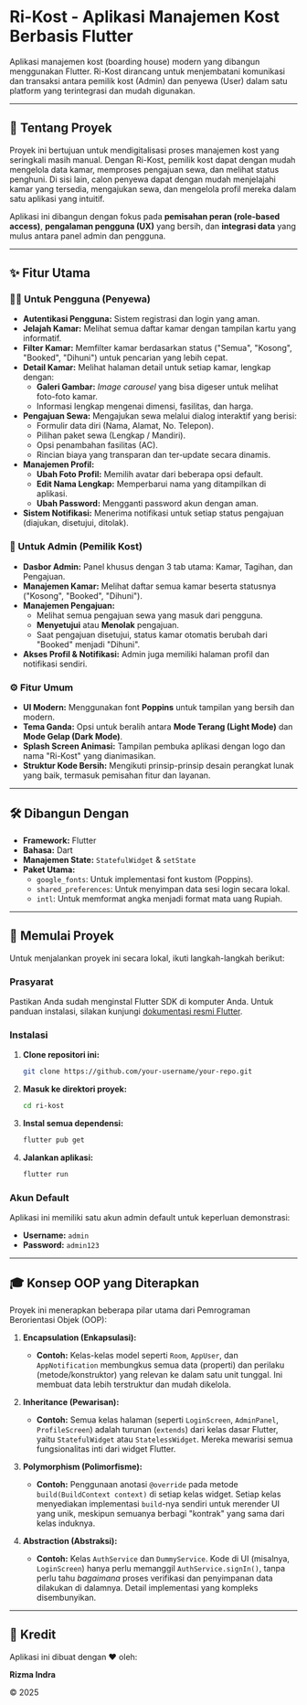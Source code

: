 # Ri-Kost - Aplikasi Manajemen Kost Berbasis Flutter

Aplikasi manajemen kost (boarding house) modern yang dibangun menggunakan Flutter. Ri-Kost dirancang untuk menjembatani komunikasi dan transaksi antara pemilik kost (Admin) dan penyewa (User) dalam satu platform yang terintegrasi dan mudah digunakan.

---

## 🌟 Tentang Proyek

Proyek ini bertujuan untuk mendigitalisasi proses manajemen kost yang seringkali masih manual. Dengan Ri-Kost, pemilik kost dapat dengan mudah mengelola data kamar, memproses pengajuan sewa, dan melihat status penghuni. Di sisi lain, calon penyewa dapat dengan mudah menjelajahi kamar yang tersedia, mengajukan sewa, dan mengelola profil mereka dalam satu aplikasi yang intuitif.

Aplikasi ini dibangun dengan fokus pada **pemisahan peran (role-based access)**, **pengalaman pengguna (UX)** yang bersih, dan **integrasi data** yang mulus antara panel admin dan pengguna.

---

## ✨ Fitur Utama

### 👨‍💼 Untuk Pengguna (Penyewa)
- **Autentikasi Pengguna:** Sistem registrasi dan login yang aman.
- **Jelajah Kamar:** Melihat semua daftar kamar dengan tampilan kartu yang informatif.
- **Filter Kamar:** Memfilter kamar berdasarkan status ("Semua", "Kosong", "Booked", "Dihuni") untuk pencarian yang lebih cepat.
- **Detail Kamar:** Melihat halaman detail untuk setiap kamar, lengkap dengan:
  - **Galeri Gambar:** *Image carousel* yang bisa digeser untuk melihat foto-foto kamar.
  - Informasi lengkap mengenai dimensi, fasilitas, dan harga.
- **Pengajuan Sewa:** Mengajukan sewa melalui dialog interaktif yang berisi:
  - Formulir data diri (Nama, Alamat, No. Telepon).
  - Pilihan paket sewa (Lengkap / Mandiri).
  - Opsi penambahan fasilitas (AC).
  - Rincian biaya yang transparan dan ter-update secara dinamis.
- **Manajemen Profil:**
  - **Ubah Foto Profil:** Memilih avatar dari beberapa opsi default.
  - **Edit Nama Lengkap:** Memperbarui nama yang ditampilkan di aplikasi.
  - **Ubah Password:** Mengganti password akun dengan aman.
- **Sistem Notifikasi:** Menerima notifikasi untuk setiap status pengajuan (diajukan, disetujui, ditolak).

### 👑 Untuk Admin (Pemilik Kost)
- **Dasbor Admin:** Panel khusus dengan 3 tab utama: Kamar, Tagihan, dan Pengajuan.
- **Manajemen Kamar:** Melihat daftar semua kamar beserta statusnya ("Kosong", "Booked", "Dihuni").
- **Manajemen Pengajuan:**
  - Melihat semua pengajuan sewa yang masuk dari pengguna.
  - **Menyetujui** atau **Menolak** pengajuan.
  - Saat pengajuan disetujui, status kamar otomatis berubah dari "Booked" menjadi "Dihuni".
- **Akses Profil & Notifikasi:** Admin juga memiliki halaman profil dan notifikasi sendiri.

### ⚙️ Fitur Umum
- **UI Modern:** Menggunakan font **Poppins** untuk tampilan yang bersih dan modern.
- **Tema Ganda:** Opsi untuk beralih antara **Mode Terang (Light Mode)** dan **Mode Gelap (Dark Mode)**.
- **Splash Screen Animasi:** Tampilan pembuka aplikasi dengan logo dan nama "Ri-Kost" yang dianimasikan.
- **Struktur Kode Bersih:** Mengikuti prinsip-prinsip desain perangkat lunak yang baik, termasuk pemisahan fitur dan layanan.

---

## 🛠️ Dibangun Dengan

- **Framework:** Flutter
- **Bahasa:** Dart
- **Manajemen State:** `StatefulWidget` & `setState`
- **Paket Utama:**
  - `google_fonts`: Untuk implementasi font kustom (Poppins).
  - `shared_preferences`: Untuk menyimpan data sesi login secara lokal.
  - `intl`: Untuk memformat angka menjadi format mata uang Rupiah.

---

## 🚀 Memulai Proyek

Untuk menjalankan proyek ini secara lokal, ikuti langkah-langkah berikut:

### Prasyarat
Pastikan Anda sudah menginstal Flutter SDK di komputer Anda. Untuk panduan instalasi, silakan kunjungi [dokumentasi resmi Flutter](https://flutter.dev/docs/get-started/install).

### Instalasi
1. **Clone repositori ini:**
   ```sh
   git clone https://github.com/your-username/your-repo.git
   ```

2. **Masuk ke direktori proyek:**
   ```sh
   cd ri-kost
   ```

3. **Instal semua dependensi:**
   ```sh
   flutter pub get
   ```

4. **Jalankan aplikasi:**
   ```sh
   flutter run
   ```

### Akun Default
Aplikasi ini memiliki satu akun admin default untuk keperluan demonstrasi:
- **Username:** `admin`
- **Password:** `admin123`

---

## 🎓 Konsep OOP yang Diterapkan

Proyek ini menerapkan beberapa pilar utama dari Pemrograman Berorientasi Objek (OOP):

1.  **Encapsulation (Enkapsulasi):**
    - **Contoh:** Kelas-kelas model seperti `Room`, `AppUser`, dan `AppNotification` membungkus semua data (properti) dan perilaku (metode/konstruktor) yang relevan ke dalam satu unit tunggal. Ini membuat data lebih terstruktur dan mudah dikelola.

2.  **Inheritance (Pewarisan):**
    - **Contoh:** Semua kelas halaman (seperti `LoginScreen`, `AdminPanel`, `ProfileScreen`) adalah turunan (`extends`) dari kelas dasar Flutter, yaitu `StatefulWidget` atau `StatelessWidget`. Mereka mewarisi semua fungsionalitas inti dari widget Flutter.

3.  **Polymorphism (Polimorfisme):**
    - **Contoh:** Penggunaan anotasi `@override` pada metode `build(BuildContext context)` di setiap kelas widget. Setiap kelas menyediakan implementasi `build`-nya sendiri untuk merender UI yang unik, meskipun semuanya berbagi "kontrak" yang sama dari kelas induknya.

4.  **Abstraction (Abstraksi):**
    - **Contoh:** Kelas `AuthService` dan `DummyService`. Kode di UI (misalnya, `LoginScreen`) hanya perlu memanggil `AuthService.signIn()`, tanpa perlu tahu *bagaimana* proses verifikasi dan penyimpanan data dilakukan di dalamnya. Detail implementasi yang kompleks disembunyikan.

---

## 👤 Kredit

Aplikasi ini dibuat dengan ❤️ oleh:

**Rizma Indra**

© 2025

